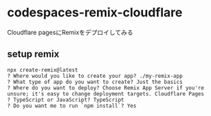 # codespaces-remix-cloudflare
Cloudflare pagesにRemixをデプロイしてみる

## setup remix
```
npx create-remix@latest
? Where would you like to create your app? ./my-remix-app
? What type of app do you want to create? Just the basics
? Where do you want to deploy? Choose Remix App Server if you're unsure; it's easy to change deployment targets. Cloudflare Pages
? TypeScript or JavaScript? TypeScript
? Do you want me to run `npm install`? Yes
```